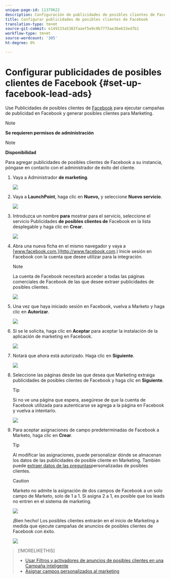 ```yaml
---
unique-page-id: 11379622
description: Configuración de publicidades de posibles clientes de Facebook - Documentos de marketing - Documentación del producto
title: Configurar publicidades de posibles clientes de Facebook
translation-type: tm+mt
source-git-commit: e149133a5383faaef5e9c9b7775ae36e633ed7b1
workflow-type: tm+mt
source-wordcount: '305'
ht-degree: 0%

---
```



# Configurar publicidades de posibles clientes de Facebook {#set-up-facebook-lead-ads}

Use Publicidades de posibles clientes de [Facebook](https://www.facebook.com/business/a/lead-ads) para ejecutar campañas de publicidad en Facebook y generar posibles clientes para Marketing.

>[!NOTE]
>
>**Se requieren permisos de administración**

>[!NOTE]
>
>**Disponibilidad**
>
>Para agregar publicidades de posibles clientes de Facebook a su instancia, póngase en contacto con el administrador de éxito del cliente.

1. Vaya a Administrador **de marketing**.

   ![](assets/image2016-11-29-10-3a50-3a29.png)

1. Vaya a **LaunchPoint**, haga clic en **Nuevo,** y seleccione **Nuevo servicio**.

   ![](assets/image2016-11-29-10-3a51-3a11.png)

1. Introduzca un nombre **para** mostrar para el servicio, seleccione el servicio Publicidades **de posibles clientes de** Facebook en la lista desplegable y haga clic en **Crear**.

   ![](assets/image2016-11-29-10-3a51-3a47.png)

1. Abra una nueva ficha en el mismo navegador y vaya a [www.facebook.com.](http://www.facebook.com.) Inicie sesión en Facebook con la cuenta que desee utilizar para la integración.

   >[!NOTE]
   >
   >La cuenta de Facebook necesitará acceder a todas las páginas comerciales de Facebook de las que desee extraer publicidades de posibles clientes.

   ![](assets/image2016-11-29-10-3a52-3a29.png)

1. Una vez que haya iniciado sesión en Facebook, vuelva a Marketo y haga clic en **Autorizar**.

   ![](assets/image2016-11-29-10-3a52-3a51.png)

1. Si se le solicita, haga clic en **Aceptar** para aceptar la instalación de la aplicación de marketing en Facebook.

   ![](assets/image2016-11-29-10-3a56-3a3.png)

1. Notará que ahora está autorizado. Haga clic en **Siguiente**.

   ![](assets/image2016-11-29-10-3a56-3a28.png)

1. Seleccione las páginas desde las que desea que Marketing extraiga publicidades de posibles clientes de Facebook y haga clic en **Siguiente**.

   >[!TIP]
   >
   >Si no ve una página que espera, asegúrese de que la cuenta de Facebook utilizada para autenticarse se agrega a la página en Facebook y vuelva a intentarlo.

   ![](assets/image2016-11-29-10-3a58-3a36.png)

1. Para aceptar asignaciones de campo predeterminadas de Facebook a Marketo, haga clic en **Crear**.

   >[!TIP]
   >
   >Al modificar las asignaciones, puede personalizar dónde se almacenan los datos de las publicidades de posible cliente en Marketing. También puede [extraer datos de las preguntas](set-up-facebook-lead-ads/map-custom-fields-to-marketo.md)personalizadas de posibles clientes.

   >[!CAUTION]
   >
   >Marketo no admite la asignación de dos campos de Facebook a un solo campo de Marketo, solo de 1 a 1. Si asigna 2 a 1, es posible que los leads no entren en el sistema de marketing.

   ![](assets/image2016-11-29-11-3a0-3a2.png)

   ¡Bien hecho! Los posibles clientes entrarán en el inicio de Marketing a medida que ejecute campañas de anuncios de posibles clientes de Facebook con éxito.

   ![](assets/image2016-11-29-12-3a32-3a54.png)

>[!MORELIKETHIS]
>
>* [Usar Filtros y activadores de anuncios de posibles clientes en una Campaña inteligente](use-lead-ads-filters-and-triggers-in-a-smart-campaign.md)
>* [Asignar campos personalizados al marketing](set-up-facebook-lead-ads/map-custom-fields-to-marketo.md)

>




